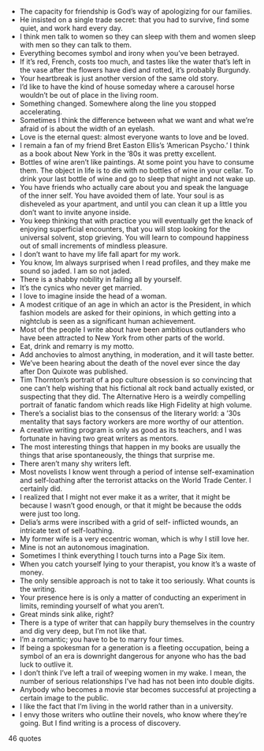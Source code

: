  - The capacity for friendship is God’s way of apologizing for our families.
 - He insisted on a single trade secret: that you had to survive, find some quiet, and work hard every day.
 - I think men talk to women so they can sleep with them and women sleep with men so they can talk to them.
 - Everything becomes symbol and irony when you’ve been betrayed.
 - If it’s red, French, costs too much, and tastes like the water that’s left in the vase after the flowers have died and rotted, it’s probably Burgundy.
 - Your heartbreak is just another version of the same old story.
 - I’d like to have the kind of house someday where a carousel horse wouldn’t be out of place in the living room.
 - Something changed. Somewhere along the line you stopped accelerating.
 - Sometimes I think the difference between what we want and what we’re afraid of is about the width of an eyelash.
 - Love is the eternal quest: almost everyone wants to love and be loved.
 - I remain a fan of my friend Bret Easton Ellis’s ‘American Psycho.’ I think as a book about New York in the ’80s it was pretty excellent.
 - Bottles of wine aren’t like paintings. At some point you have to consume them. The object in life is to die with no bottles of wine in your cellar. To drink your last bottle of wine and go to sleep that night and not wake up.
 - You have friends who actually care about you and speak the language of the inner self. You have avoided them of late. Your soul is as disheveled as your apartment, and until you can clean it up a little you don’t want to invite anyone inside.
 - You keep thinking that with practice you will eventually get the knack of enjoying superficial encounters, that you will stop looking for the universal solvent, stop grieving. You will learn to compound happiness out of small increments of mindless pleasure.
 - I don’t want to have my life fall apart for my work.
 - You know, Im always surprised when I read profiles, and they make me sound so jaded. I am so not jaded.
 - There is a shabby nobility in failing all by yourself.
 - It’s the cynics who never get married.
 - I love to imagine inside the head of a woman.
 - A modest critique of an age in which an actor is the President, in which fashion models are asked for their opinions, in which getting into a nightclub is seen as a significant human achievement.
 - Most of the people I write about have been ambitious outlanders who have been attracted to New York from other parts of the world.
 - Eat, drink and remarry is my motto.
 - Add anchovies to almost anything, in moderation, and it will taste better.
 - We’ve been hearing about the death of the novel ever since the day after Don Quixote was published.
 - Tim Thornton’s portrait of a pop culture obsession is so convincing that one can’t help wishing that his fictional alt rock band actually existed, or suspecting that they did. The Alternative Hero is a weirdly compelling portrait of fanatic fandom which reads like High Fidelity at high volume.
 - There’s a socialist bias to the consensus of the literary world: a ’30s mentality that says factory workers are more worthy of our attention.
 - A creative writing program is only as good as its teachers, and I was fortunate in having two great writers as mentors.
 - The most interesting things that happen in my books are usually the things that arise spontaneously, the things that surprise me.
 - There aren’t many shy writers left.
 - Most novelists I know went through a period of intense self-examination and self-loathing after the terrorist attacks on the World Trade Center. I certainly did.
 - I realized that I might not ever make it as a writer, that it might be because I wasn’t good enough, or that it might be because the odds were just too long.
 - Delia’s arms were inscribed with a grid of self- inflicted wounds, an intricate text of self-loathing.
 - My former wife is a very eccentric woman, which is why I still love her.
 - Mine is not an autonomous imagination.
 - Sometimes I think everything I touch turns into a Page Six item.
 - When you catch yourself lying to your therapist, you know it’s a waste of money.
 - The only sensible approach is not to take it too seriously. What counts is the writing.
 - Your presence here is is only a matter of conducting an experiment in limits, reminding yourself of what you aren’t.
 - Great minds sink alike, right?
 - There is a type of writer that can happily bury themselves in the country and dig very deep, but I’m not like that.
 - I’m a romantic; you have to be to marry four times.
 - If being a spokesman for a generation is a fleeting occupation, being a symbol of an era is downright dangerous for anyone who has the bad luck to outlive it.
 - I don’t think I’ve left a trail of weeping women in my wake. I mean, the number of serious relationships I’ve had has not been into double digits.
 - Anybody who becomes a movie star becomes successful at projecting a certain image to the public.
 - I like the fact that I’m living in the world rather than in a university.
 - I envy those writers who outline their novels, who know where they’re going. But I find writing is a process of discovery.

46 quotes